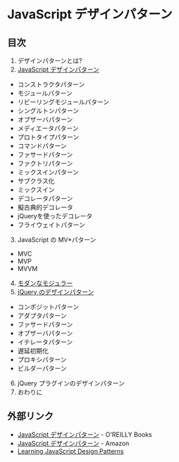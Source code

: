 # JavaScript デザインパターン

## 目次

1. デザインパターンとは?
2. [JavaScript デザインパターン](02/)
  - コンストラクタパターン
  - モジュールパターン
  - リビーリングモジュールパターン
  - シングルトンパターン
  - オブザーバパターン
  - メディエータパターン
  - プロトタイプパターン
  - コマンドパターン
  - ファサードパターン
  - ファクトリパターン
  - ミックスインパターン
  - サブクラス化
  - ミックスイン
  - デコレータパターン
  - 擬古典的デコレータ
  - jQueryを使ったデコレータ
  - フライウェイトパターン
3. JavaScript の MV*パターン
  - MVC
  - MVP
  - MVVM
4. [モダンなモジュラー](04/)
5. [jQuery のデザインパターン](05/)
  - コンポジットパターン
  - アダプタパターン
  - ファサードパターン
  - オブザーバパターン
  - イテレータパターン
  - 遅延初期化
  - プロキシパターン
  - ビルダーパターン
6. jQuery プラグインのデザインパターン
7. おわりに


## 外部リンク

- [JavaScript デザインパターン](https://www.oreilly.co.jp/books/9784873116181/) - O'REILLY Books
- [JavaScript デザインパターン](http://www.amazon.co.jp/dp/487311618X) - Amazon
- [Learning JavaScript Design Patterns](http://addyosmani.com/resources/essentialjsdesignpatterns/book/)
